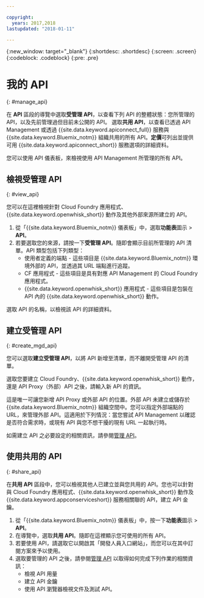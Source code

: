 ```yaml
---

copyright:
  years: 2017,2018
lastupdated: "2018-01-11"

---
```



{:new_window: target="_blank"}
{:shortdesc: .shortdesc}
{:screen: .screen}
{:codeblock: .codeblock}
{:pre: .pre}

# 我的 API
{: #manage_api}

在 **API** 區段的導覽中選取**受管理 API**，以查看下列 API 的整體狀態：您所管理的 API，以及先前管理過但目前未公開的 API。
選取**共用 API**，以查看已透過 API Management 或透過 {{site.data.keyword.apiconnect_full}} 服務與 {{site.data.keyword.Bluemix_notm}} 組織共用的所有 API。**定價**可列出並提供可用 {{site.data.keyword.apiconnect_short}} 服務選項的詳細資料。

您可以使用 API 儀表板，來檢視使用 API Management 所管理的所有 API。 

## 檢視受管理 API
{: #view_api}

您可以在這裡檢視針對 Cloud Foundry 應用程式、{{site.data.keyword.openwhisk_short}} 動作及其他外部來源所建立的 API。

1. 從「{{site.data.keyword.Bluemix_notm}} 儀表板」中，選取**功能表**圖示 > **API**。
2. 若要選取您的來源，請按一下**受管理 API**。隨即會顯示目前所管理的 API 清單。API 類型包括下列類型：
    * 使用者定義的端點 - 這些項目是 {{site.data.keyword.Bluemix_notm}} 環境外部的 API，並透過其 URL 端點進行追蹤。 
	* CF 應用程式 - 這些項目是具有對應 API Management 的 Cloud Foundry 應用程式。
    * {{site.data.keyword.openwhisk_short}} 應用程式 - 這些項目是包裝在 API 內的 {{site.data.keyword.openwhisk_short}} 動作。

選取 API 的名稱，以檢視該 API 的詳細資料。

## 建立受管理 API
{: #create_mgd_api}

您可以選取**建立受管理 API**，以將 API 新增至清單，而不離開受管理 API 的清單。

選取您要建立 Cloud Foundry、{{site.data.keyword.openwhisk_short}} 動作，還是 API Proxy（外部）API 之後，請輸入新 API 的資訊。  

這是唯一可讓您新增 API Proxy 或外部 API 的位置。外部 API 未建立或儲存於 {{site.data.keyword.Bluemix_notm}} 組織空間中。您可以指定外部端點的 URL，來管理外部 API。這適用於下列情況：當您嘗試 API Management 以確認是否符合需求時，或現有 API 與您不想干擾的現有 URL 一起執行時。 

如需建立 API 之必要設定的相關資訊，請參閱[管理 API](manage_apis.html)。

## 使用共用的 API
{: #share_api}

在**共用 API** 區段中，您可以檢視其他人已建立並與您共用的 API。您也可以針對與 Cloud Foundry 應用程式、{{site.data.keyword.openwhisk_short}} 動作及 {{site.data.keyword.appconserviceshort}} 服務相關聯的 API，建立 API 金鑰。

1. 從「{{site.data.keyword.Bluemix_notm}} 儀表板」中，按一下**功能表**圖示 > **API**。
2. 在導覽中，選取**共用 API**。隨即在這裡顯示您可使用的所有 API。
3. 若要使用 API，請選取它以開啟其「開發人員入口網站」，而您可以在其中訂閱方案來予以使用。 
4. 選取要管理的 API 之後，請參閱[管理 API](manage_apis.html) 以取得如何完成下列作業的相關資訊： 
    * 檢視 API 用量
    * 建立 API 金鑰
    * 使用 API 瀏覽器檢視文件及測試 API。

